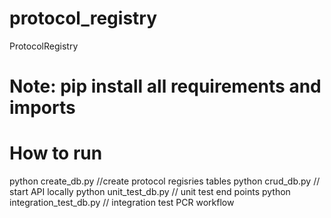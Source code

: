 # protocol_registry
ProtocolRegistry

# Note: pip install all requirements and imports

# How to run
python create_db.py //create protocol regisries tables
python crud_db.py // start API locally
python unit_test_db.py // unit test end points
python integration_test_db.py // integration test PCR workflow
